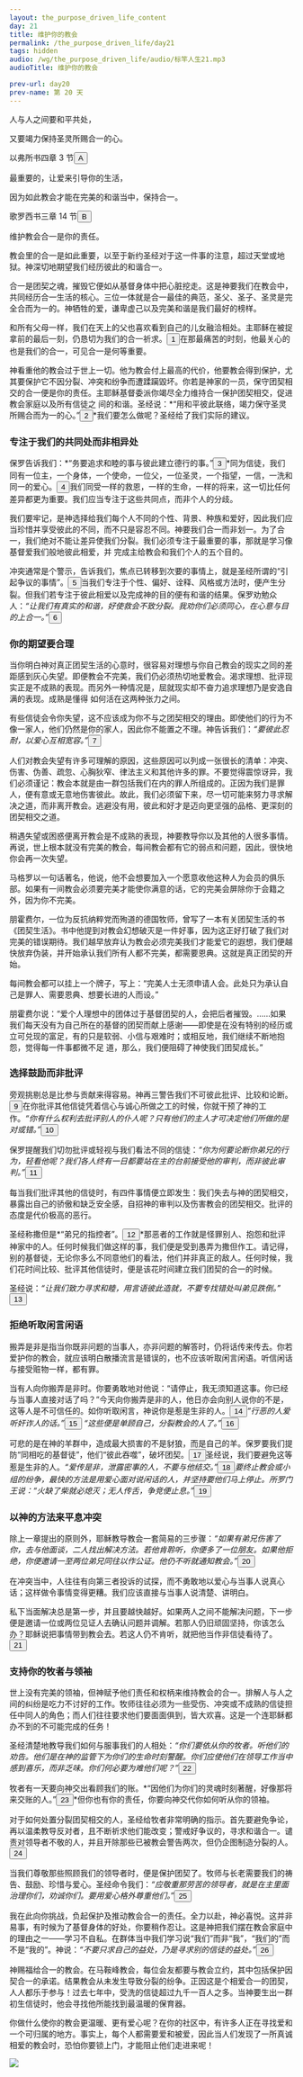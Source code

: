 ```yaml
---
layout: the_purpose_driven_life_content
day: 21
title: 维护你的教会
permalink: /the_purpose_driven_life/day21
tags: hidden
audio: /wg/the_purpose_driven_life/audio/标竿人生21.mp3
audioTitle: 维护你的教会

prev-url: day20
prev-name: 第 20 天
---
```


<div class="center script poem">
<p>人与人之间要和平共处，</p>
<p>又要竭力保持圣灵所赐合一的心。</p>
<p class="sp-verse">以弗所书四章 3 节<button class="show-modal circle">A</button></p>
</div>
<div class="center script poem">
<p>最重要的，让爱来引导你的生活，</p>
<p>因为如此教会才能在完美的和谐当中，保持合一。</p>
<p class="sp-verse">歌罗西书三章 14 节<button class="show-modal circle">B</button></p>
</div>
<p class="first">维护教会合一是你的责任。</p>

教会里的合一是如此重要，以至于新约圣经对于这一件事的注意，超过天堂或地狱。神深切地期望我们经历彼此的和谐合一。

合一是团契之魂，摧毁它便如从基督身体中把心脏挖走。这是神要我们在教会中，共同经历合一生活的核心。三位一体就是合一最佳的典范，圣父、圣子、圣灵是完全合而为一的。神牺牲的爱，谦卑虚己以及完美和谐是我们最好的榜样。

和所有父母一样，我们在天上的父也喜欢看到自己的儿女融洽相处。主耶稣在被捉拿前的最后一刻，仍恳切为我们的合一祈求。<button class="show-modal circle">1</button>在那最痛苦的时刻，他最关心的也是我们的合一，可见合一是何等重要。

神看重他的教会过于世上一切。他为教会付上最高的代价，他要教会得到保护，尤其要保护它不因分裂、冲突和纷争而遭蹂躏毀坏。你若是神家的一员，保守团契相交的合一便是你的责任。主耶稣基督委派你竭尽全力维持合一保护团契相交，促进教会家庭以及所有信徒之
间的和谐。圣经说：*“用和平彼此联络，竭力保守圣灵所赐合而为一的心。”<button class="show-modal circle">2</button>*我们要怎么做呢？圣经给了我们实际的建议。

### 专注于我们的共同处而非相异处

保罗告诉我们：*“务要追求和睦的事与彼此建立德行的事。”<button class="show-modal circle">3</button>*同为信徒，我们同有一位主，一个身体，一个使命，一位父，一位圣灵，一个指望，一信，一洗和同一的爱心。<button class="show-modal circle">4</button>我们同受一样的救恩，一样的生命，一样的将来，这一切比任何差异都更为重要。我们应当专注于这些共同点，而非个人的分歧。

我们要牢记，是神选择给我们每个人不同的个性、背景、种族和爱好，因此我们应当珍惜并享受彼此的不同，而不只是容忍不同。神要我们合一而非划一。为了合一，我们绝对不能让差异使我们分裂。我们必须专注于最重要的事，那就是学习像基督爱我们般地彼此相爱，并
完成主给教会和我们个人的五个目的。

冲突通常是个警示，告诉我们，焦点已转移到次要的事情上，就是圣经所谓的“引起争议的事情”。<button class="show-modal circle">5</button>当我们专注于个性、偏好、诠释、风格或方法时，便产生分裂。但我们若专注于彼此相爱以及完成神的目的便有和谐的结果。保罗劝勉众人：*“让我们有真实的和谐，好使救会不致分裂。我劝你们必须同心，在心意与目的上合一。”<button class="show-modal circle">6</button>*

### 你的期望要合理

当你明白神对真正团契生活的心意时，很容易对理想与你自己教会的现实之同的差距感到灰心失望。即便教会不完美，我们仍必须热切地爱教会。渴求理想、批评现实正是不成熟的表现。而另外一种情况是，屈就现实却不奋力追求理想乃是安逸自满的表现。成熟是懂得
如何活在这两种张力之间。

有些信徒会令你失望，这不应该成为你不与之团契相交的理由。即使他们的行为不像一家人，他们仍然是你的家人，因此你不能置之不理。神告诉我们：*“要彼此忍耐，以爱心互相宽容。”<button class="show-modal circle">7</button>*

人们对教会失望有许多可理解的原因，这些原因可以列成一张很长的清单：冲突、伤害、伪善、疏忽、心胸狄窄、律法主义和其他许多的罪。不要觉得震惊讶异，我们必须谨记：教会本就是由一群包括我们在内的罪人所组成的。正因为我们是罪人，便有意或无意地伤害彼此。故此，我们必须留下来，尽一切可能来努力寻求解决之道，而非离开教会。逃避没有用，彼此和好才是迈向更坚强的品格、更深刻的团契相交之道。

稍遇失望或困惑便离开教会是不成熟的表现，神要教导你以及其他的人很多事情。再说，世上根本就没有完美的教会，每间教会都有它的弱点和问题，因此，很快地你会再一次失望。

马格罗以一句话著名，他说，他不会想要加入一个愿意收他这种人为会员的俱乐部。如果有一间教会必须要完美才能使你满意的话，它的完美会屏除你于会籍之外，因为你不完美。

朋霍费尔，一位为反抗纳粹党而殉道的德国牧师，曾写了一本有关团契生活的书《团契生活》。书中他提到对教会幻想破灭是一件好事，因为这正好打破了我们对完美的错误期待。我们越早放弃认为教会必须完美我们才能爱它的遐想，我们便越快放弃伪装，并开始承认我们所有人都不完美，都需要恩典。这就是真正团契的开始。

每间教会都可以挂上一个牌子，写上：“完美人士无须申请人会。此处只为承认自己是罪人、需要恩典、想要长进的人而设。”

朋霍费尔说：“爱个人理想中的团体过于基督团契的人，会把后者摧毁。……如果我们每天没有为自己所在的基督的团契而献上感谢——即使是在没有特别的经历或立可兑现的富足，有的只是软弱、小信与艰难时；或相反地，我们继续不断地抱怨，觉得每一件事都微不足
道，那么，我们便阻碍了神使我们团契成长。”

### 选择鼓励而非批评

旁观挑剔总是比参与贡献来得容易。神再三警告我们不可彼此批评、比较和论断。<button class="show-modal circle">9</button>在你批评其他信徒凭着信心与诚心所做之工的时候，你就干预了神的工作。*“你有什么权利去批评别人的仆人呢？只有他们的主人才可决定他们所做的是对或错。”<button class="show-modal circle">10</button>*

保罗提醒我们切勿批评或轻视与我们看法不同的信徒：*“你为何要论断你弟兄的行为，轻看他呢？我们各人终有一日都要站在主的台前接受他的审判，而非彼此审判。”<button class="show-modal circle">11</button>*

每当我们批评其他的信徒时，有四件事情便立即发生：我们失去与神的团契相交，暴露出自己的骄傲和缺乏安全感，自招神的审判以及伤害教会的团契相交。批评的态度是代价极高的恶行。

圣经称撒但是*“弟兄的指控者”。<button class="show-modal circle">12</button>*那恶者的工作就是怪罪别人、抱怨和批评神家中的人。任何时候我们做这样的事，我们便是受到愚弄为撒但作工。请记得，别的基督徒，无论你多么不同意他们的看法，他们并非真正的敌人。任何时候，我们花时间比较、批评其他信徒时，便是该花时间建立我们团契的合一的时候。

圣经说：*“让我们致力寻求和睦，用言语彼此造就，不要专找错处叫弟见跌倒。”<button class="show-modal circle">13</button>*

### 拒绝听取闲言闲语

搬弄是非是指当你既非问题的当事人，亦非问题的解答时，仍将话传来传去。你若爱护你的教会，就应该明白散播流言是错误的，也不应该听取闲言闲语。听信闲话与接受赃物一样，都有罪。

当有人向你搬弄是非时。你要勇敢地对他说：“请停止，我无须知道这事。你已经与当事人直接对话了吗？”今天向你搬弄是非的人，他日亦会向别人说你的不是，这等人是不可信任的。如你听取闲言，神说你是惹是生非的人。<button class="show-modal circle">14</button>*“行恶的人爱听奸诈人的话。”<button class="show-modal circle">15</button>* *“这些便是单顾自己，分裂教会的人了。”<button class="show-modal circle">16</button>*

可悲的是在神的羊群中，造成最大损害的不是豺狼，而是自己的羊。保罗要我们提防“同相吃的基督徒”，他们“彼此吞噬”，破坏团契。<button class="show-modal circle">17</button>圣经说，我们要避免这等惹是生非的人。*“爱传是非，泄露密事的人，不要与他结交。”<button class="show-modal circle">18</button>*要终止教会或小组的纷争，最快的方法是用爱心面对说闲话的人，并坚持要他们马上停止。所罗门王说：*“火缺了柴就必熄灭；无人传舌，争竞便止息。”<button class="show-modal circle">19</button>*

### 以神的方法来平息冲突

除上一章提出的原则外，耶稣教导教会一套简易的三步骤：*“如果有弟兄伤害了你，去与他面谈，二人找出解决方法。若他肯聆听，你便多了一位朋友。如果他拒绝，你便邀请一至两位弟兄同往以作公证。他仍不听就通知教会。”<button class="show-modal circle">20</button>*

在冲突当中，人往往有向第三者投诉的试探，而不勇敢地以爱心与当事人说真心话；这样做令事情变得更糟。我们应该直接与当事人说清楚、讲明白。

私下当面解决总是第一步，并且要越快越好。如果两人之间不能解决问题，下一步便是邀请一位或两位见证人去确认问题并调解。若那人仍旧顽固坚持，你该怎么办？耶稣说把事情带到教会去。若这人仍不肯听，就把他当作非信徒看待了。<button class="show-modal circle">21</button>

### 支持你的牧者与领袖

世上没有完美的领袖，但神赋予他们责任和权柄来维持教会的合一。排解人与人之间的纠纷是吃力不讨好的工作。牧师往往必须为一些受伤、冲突或不成熟的信徒担任中同人的角色；而人们往往要求他们要面面俱到，皆大欢喜。这是一个连耶稣都办不到的不可能完成的任务！

圣经清楚地教导我们如何与服事我们的人相处：*“你们要依从你的牧者。听他们的劝告。他们是在神的监管下为你们的生命时刻警醒。你们应使他们在领导工作当中感到喜乐，而非乏味。你们何必要为难他们呢？”<button class="show-modal circle">22</button>*

牧者有一天要向神交出看顾我们的账。*“因他们为你们的灵魂时刻著醒，好像那将来交账的人。”<button class="show-modal circle">23</button>*但你也有你的责任，你要向神交代你如何听从你的领袖。

对于如何处置分裂团契相交的人，圣经给牧者非常明确的指示。首先要避免争论，再以温柔教导反对者，且不断祈求他们能改变；警戒好争议的，寻求和谐合一。谴责对领导者不敬的人，并且开除那些已被教会警告两次，但仍企图制造分裂的人。<button class="show-modal circle">24</button>

当我们尊敬那些照顾我们的领导者时，便是保护团契了。牧师与长老需要我们的祷告、鼓励、珍惜与爱心。圣经命令我们：*“应敬重那劳苦的领导者，就是在主里面治理你们，劝诚你们。要用爱心格外尊重他们。*”<button class="show-modal circle">25</button>

我在此向你挑战，负起保护及推动教会合一的责任。全力以赴，神必喜悦。这并非易事，有时候为了基督身体的好处，你要稍作忍让。这是神把我们摆在教会家庭中的理由之一——学习不自私。在群体当中我们学习说“我们”而非“我”，“我们的”而不是“我的”。神说：*“不要只求自己的益处，乃是寻求别的信徒的益处。”<button class="show-modal circle">26</button>*

神赐福给合一的教会。在马鞍峰教会，每位会友都要与教会立约，其中包括保护因契合一的承诺。结果教会从未发生导致分裂的纷争。正因这是个相爱合一的团契，人人都乐于参与！过去七年中，受洗的信徒超过九千一百人之多。当神要生出一群初生信徒时，他会寻找他所能找到最温暖的保育器。

你做什么使你的教会更温暖、更有爱心呢？在你的社区中，有许多人正在寻找爱和一个可归属的地方。事实上，每个人都需要爱和被爱，因此当人们发现了一所真诚相爱的教会时，恐怕你要锁上门，才能阻止他们走进来呢！

<div class="article-img-wrapper">
  <img src="https://typora-1259024198.cos.ap-beijing.myqcloud.com/wg/the_purpose_driven_life/image/day21_card.jpg">
</div>
